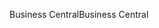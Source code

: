 <span data-ttu-id="cb23c-101">Business Central</span><span class="sxs-lookup"><span data-stu-id="cb23c-101">Business Central</span></span>
